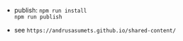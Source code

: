 * publish: 
`npm run install`  
`npm run publish` 

* see 
`https://andrusasumets.github.io/shared-content/`
